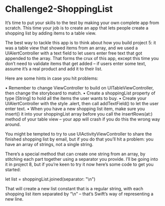 # Challenge2-ShoppingList
It’s time to put your skills to the test by making your own complete app from scratch. This time your job is to create an app
that lets people create a shopping list by adding items to a table view.

The best way to tackle this app is to think about how you build project 5: it was a table view that showed items from an 
array, and we used a UIAlertController with a text field to let users enter free text that got appended to the array. That 
forms the crux of this app, except this time you don’t need to validate items that get added – if users enter some text, 
assume it’s a real product and add it to their list.

Here are some hints in case you hit problems:

• Remember to change ViewController to build on UITableViewController, then change the storyboard to match.
• Create a shoppingList property of type [String] to hold all the items the user wants to buy.
• Create your UIAlertController with the style .alert, then call addTextField() to let the user enter text.
• When you have a new shopping list item, make sure you insert() it into your shoppingList array before you call the 
insertRows(at:) method of your table view – your app will crash if you do this the wrong way around.

You might be tempted to try to use UIActivityViewController to share the finished shopping list by email, but if you do 
that you’ll hit a problem: you have an array of strings, not a single string.

There’s a special method that can create one string from an array, by stitching each part together using a separator you 
provide. I’ll be going into it in project 8, but if you’re keen to try it now here’s some code to get you started:

let list = shoppingList.joined(separator: "\n")

That will create a new list constant that is a regular string, with each shopping list item separated by “\n” – that’s 
Swift’s way of representing a new line.
